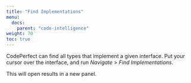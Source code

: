 ```yaml
---
title: "Find Implementations"
menu:
  docs:
    parent: "code-intelligence"
weight: 70
toc: true
---
```


CodePerfect can find all types that implement a given interface. Put your
cursor over the interface, and run <cite>Navigate</cite> &gt; <cite>Find
Implementations</cite>.

This will open results in a new panel.
